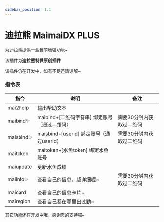 ```yaml
---
sidebar_position: 1.1
---
```


# 迪拉熊 MaimaiDX PLUS
为迪拉熊提供一些舞萌增强功能~

该插件为**迪拉熊特供原创插件**

该插件仍在开发中，如有不足还请谅解~

### 指令表

| 指令                      | 说明                                                   | 备注                                 |
|---------------------------|--------------------------------------------------------|--------------------------------------|
| mai2help                  | 输出帮助文本                                           |                                      |
| maibind✨                 | maibind+[二维码字符串] 绑定账号（通过二维码）           | 需要30分钟内获取过二维码            |
| maisbind✨                | maisbind+[userid] 绑定账号（通过userid）               | 需要30分钟内获取过二维码            |
| maitoken                  | maitoken+[水鱼token] 绑定水鱼账号                      |                                      |
| maiupdate                 | 更新水鱼成绩                                           |                                      |
| maiinfo✨                 | 查看自己的信息，超详细喔~                              | 需要30分钟内获取过二维码            |
| maicard                   | 查看自己的信息卡片~                                    |                                      |
| mairegion                 | 查看自己都在哪里出过勤~                                |                                      |

其它功能还在开发中哦，感谢您的支持喵~

